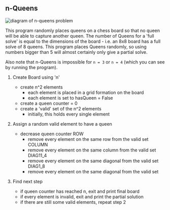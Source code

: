 n-Queens
-------

![diagram of n-queens problem](https://raw.githubusercontent.com/callumfrance/nQueens/master/8queens.jpg)

This program randomly places queens on a chess board so that no queen will
be able to capture another queen.
The number of Queens for a 'full solve' is equal to the dimensions of the
board - i.e. an 8x8 board has a full solve of 8 queens.
This program places Queens randomly, so using numbers bigger than 5 will
almost certainly only give a partial solve.


Also note that n-Queens is impossible for `n = 3` or `n = 4` (which you can
see by running the program).


1. Create Board using 'n'
	- create n^2 elements
		- each element is placed in a grid formation on the board
		- each element is set to hasQueen = False
	- create a queen counter = 0
	- create a 'valid' set of the n^2 elements
		- initially, this holds every single element

2. Assign a random valid element to have a queen
	- decrease queen counter
	ROW
		- remove every element on the same row from the valid set
	COLUMN
		- remove every element on the same column from the valid set
	DIAG11_4
		- remove every element on the same diagonal from the valid set
	DIAG1_8
		- remove every element on the same diagonal from the valid set

3. Find next step
	- if queen counter has reached n, exit and print final board
	- if every element is invalid, exit and print the partial solution
	- if there are still some valid elements, repeat step 2
